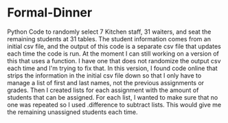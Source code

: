 # Formal-Dinner
Python Code to randomly select 7 Kitchen staff, 31 waiters, and seat the remaining students at 31 tables. The student information comes from an initial csv file, and the output of this code is a separate csv file that updates each time the code is run. At the moment I can still working on a version of this that uses a function. I have one that does not randomize the output csv each time and I'm trying to fix that. 
In this version, I found code online that strips the information in the initial csv file down so that I only have to manage a list of first and last names, not the previous assignments or grades. Then I created lists for each assignment with the amount of students that can be assigned. For each list, I wanted to make sure that no one was repeated so I used .difference to subtract lists. This would give me the remaining unassigned students each time. 
